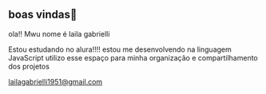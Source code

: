 ## boas vindas👋

ola!! Mwu nome é laila gabrielli

Estou estudando no alura!!!!
estou me desenvolvendo na linguagem JavaScript
utilizo esse espaço para minha organização e compartilhamento dos projetos




lailagabrielli1951@gmail.com
